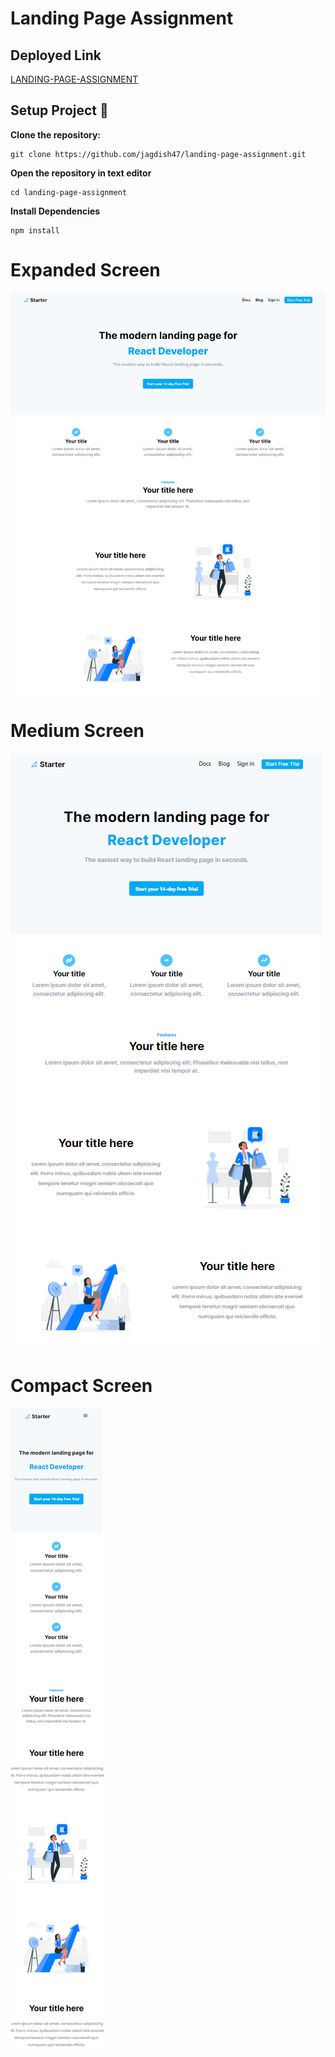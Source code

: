 # Landing Page Assignment

## Deployed Link

[LANDING-PAGE-ASSIGNMENT](https://landing-page-assignment-inky.vercel.app/)

## Setup Project 🚀

**Clone the repository:**

```
git clone https://github.com/jagdish47/landing-page-assignment.git
```

**Open the repository in text editor**

```
cd landing-page-assignment
```

**Install Dependencies**

```
npm install
```

# Expanded Screen

![Windows Screen](./assets/landing-page-screenshot-full-screen.png)

# Medium Screen

![Windows Screen](./assets/landing-page-screenshot-tablet.png)

# Compact Screen

![Windows Screen](./assets/landing-page-screenshot-mobile-screen.png)
